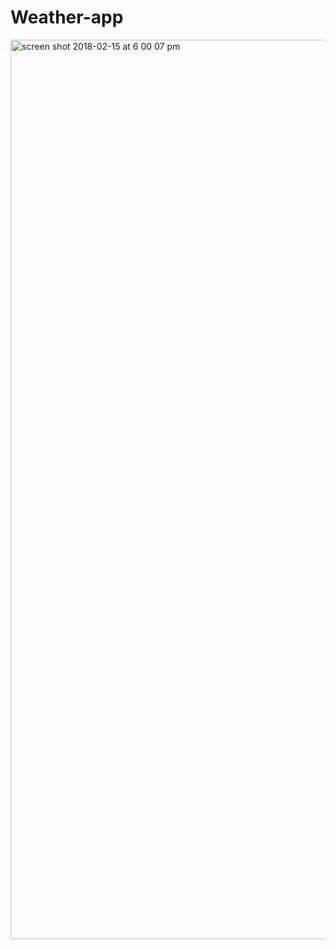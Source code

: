 # Weather-app

<img width="1439" alt="screen shot 2018-02-15 at 6 00 07 pm" src="https://user-images.githubusercontent.com/33261886/36290614-083a5564-127b-11e8-9473-488c299d88d2.png">
